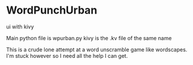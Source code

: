 # WordPunchUrban
ui with kivy

Main python file is wpurban.py
kivy is the .kv file of the same name

This is a crude lone attempt at a word unscramble game like wordscapes. I'm stuck however so I need all the help I can get.
